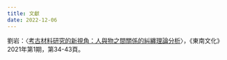 ```yaml
---
title: 文獻
date: 2022-12-06
---
```

劉岩：〈[考古材料研究的新視角：人與物之間關係的糾纏理論分析](http://hrc.cass.cn/xsdt/sxpy/202102/W020210207414081848237.pdf)〉，《東南文化》2021年第1期，第34-43頁。